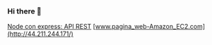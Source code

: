 ### Hi there 👋
[Node con express: API REST](https://nodejs-app-apis.up.railway.app/)
[www.pagina_web-Amazon_EC2.com](http://44.211.244.171/)

<!--

Here are some ideas to get you started:

- 🔭 I’m currently working on ...
- 🌱 I’m currently learning ...
- 👯 I’m looking to collaborate on ...
- 🤔 I’m looking for help with ...
- 💬 Ask me about ...
- 📫 How to reach me: ...
- 😄 Pronouns: ...
- ⚡ Fun fact: ...
-->
